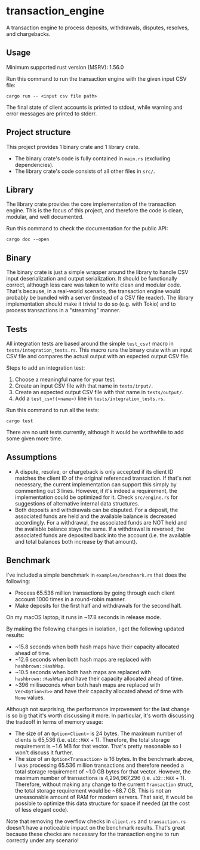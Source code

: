 # transaction_engine

A transaction engine to process deposits, withdrawals, disputes, resolves, and chargebacks.

## Usage

Minimum supported rust version (MSRV): 1.56.0

Run this command to run the transaction engine with the given input CSV file:
```
cargo run -- <input csv file path>
```

The final state of client accounts is printed to stdout, while warning and error messages are printed to stderr.

## Project structure

This project provides 1 binary crate and 1 library crate.

- The binary crate's code is fully contained in `main.rs` (excluding dependencies).
- The library crate's code consists of all other files in `src/`.

## Library

The library crate provides the core implementation of the transaction engine. This is the focus of this project, and therefore the code is clean, modular, and well documented.

Run this command to check the documentation for the public API:
```
cargo doc --open
```

## Binary

The binary crate is just a simple wrapper around the library to handle CSV input deserialization and output serialization. It should be functionally correct, although less care was taken to write clean and modular code. That's because, in a real-world scenario, the transaction engine would probably be bundled with a server (instead of a CSV file reader). The library implementation should make it trivial to do so (e.g. with Tokio) and to process transactions in a "streaming" manner.

## Tests

All integration tests are based around the simple `test_csv!` macro in `tests/integration_tests.rs`. This macro runs the binary crate with an input CSV file and compares the actual output with an expected output CSV file.

Steps to add an integration test:

1. Choose a meaningful name for your test.
2. Create an input CSV file with that name in `tests/input/`.
3. Create an expected output CSV file with that name in `tests/output/`.
4. Add a `test_csv!(<name>)` line in `tests/integration_tests.rs`.

Run this command to run all the tests:
```
cargo test
```

There are no unit tests currently, although it would be worthwhile to add some given more time.

## Assumptions

- A dispute, resolve, or chargeback is only accepted if its client ID matches the client ID of the original referenced transaction. If that's not necessary, the current implementation can support this simply by commenting out 3 lines. However, if it's indeed a requirement, the implementation could be optimized for it. Check `src/engine.rs` for suggestions of alternative internal data structures.
- Both deposits and withdrawals can be disputed. For a deposit, the associated funds are held and the available balance is decreased accordingly. For a withdrawal, the associated funds are NOT held and the available balance stays the same. If a withdrawal is reversed, the associated funds are deposited back into the account (i.e. the available and total balances both increase by that amount).

## Benchmark

I've included a simple benchmark in `examples/benchmark.rs` that does the following:
- Process 65.536 million transactions by going through each client account 1000 times in a round-robin manner.
- Make deposits for the first half and withdrawals for the second half.

On my macOS laptop, it runs in ~17.8 seconds in release mode.

By making the following changes in isolation, I get the following updated results:
- ~15.8 seconds when both hash maps have their capacity allocated ahead of time.
- ~12.6 seconds when both hash maps are replaced with `hashbrown::HashMap`.
- ~10.5 seconds when both hash maps are replaced with `hashbrown::HashMap` and have their capacity allocated ahead of time.
- ~396 milliseconds when both hash maps are replaced with `Vec<Option<T>>` and have their capacity allocated ahead of time with `None` values.

Although not surprising, the performance improvement for the last change is so big that it's worth discussing it more. In particular, it's worth discussing the tradeoff in terms of memory usage:
- The size of an `Option<Client>` is 24 bytes. The maximum number of clients is 65,536 (i.e. `u16::MAX` + 1). Therefore, the total storage requirement is ~1.6 MB for that vector. That's pretty reasonable so I won't discuss it further.
- The size of an `Option<Transaction>` is 16 bytes. In the benchmark above, I was processing 65.536 million transactions and therefore needed a total storage requirement of ~1.0 GB bytes for that vector. However, the maximum number of transactions is 4,294,967,296 (i.e. `u32::MAX` + 1). Therefore, without making any change to the current `Transaction` struct, the total storage requirement would be ~68.7 GB. This is not an unreasonable amount of RAM for modern servers. That said, it would be possible to optimize this data structure for space if needed (at the cost of less elegant code).

Note that removing the overflow checks in `client.rs` and `transaction.rs` doesn't have a noticeable impact on the benchmark results. That's great because these checks are necessary for the transaction engine to run correctly under any scenario!
